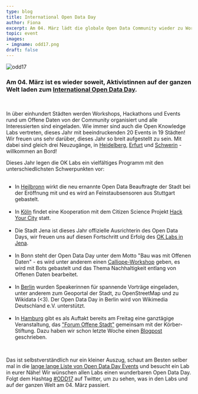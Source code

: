 ```yaml
---
type: blog
title: International Open Data Day
author: Fiona
excerpt: Am 04. März lädt die globale Open Data Community wieder zu Workshops und Events ein. Auch die OK Labs machen mit - und ihr seid eingeladen!
topic: event
images:
- imgname: odd17.png
draft: false
---
```

![odd17](/blog/odd17.png)

<h3>Am 04. März ist es wieder soweit, Aktivistinnen auf der ganzen Welt laden zum <a href="http://opendataday.org">International Open Data Day</a>.</h3><br>

<p>In über einhundert Städten werden Workshops, Hackathons und Events rund um Offene Daten von der Community organisiert und alle Interessierten sind eingeladen. Wie immer sind auch die Open Knowledge Labs vertreten, dieses Jahr mit beeindruckenden 20 Events in 19 Städten! Wir freuen uns sehr darüber, dieses Jahr so breit aufgestellt zu sein. Mit dabei sind gleich drei Neuzugänge, in <a href="http://de.opendataday.org/heidelberg">Heidelberg</a>, <a href="http://de.opendataday.org/erfurt">Erfurt</a> und <a href="http://de.opendataday.org/schwerin">Schwerin</a> - willkommen an Bord!</p>

<p>Dieses Jahr legen die OK Labs ein vielfältiges Programm mit den unterschiedlichsten Schwerpunkten vor:<br><br>


*	In <a href="http://de.opendataday.org/heilbronn">Heilbronn</a> wirkt die neu ernannte Open Data Beauftragte der Stadt bei der Eröffnung mit und es 	wird an Feinstaubsensoren aus Stuttgart gebastelt.<br><br>
*	In <a href="http://de.opendataday.org/koeln">Köln</a> findet eine Kooperation mit dem Citizen Science Projekt <a href="http://hackyourcity.de">Hack Your City</a> statt.<br><br>
*	Die Stadt Jena ist dieses Jahr offizielle Ausrichterin des Open Data Days, wir freuen uns auf diesen Fortschritt und Erfolg des <a href="http://codefor.de/jena">OK Labs in Jena</a>.<br><br>
*	In <a href="http://codeforbonn.de/bonn-open-data-day/"></a>Bonn steht der Open Data Day unter dem Motto "Bau was mit Offenen Daten" - es wird unter anderem einen <a href="https://calliope.cc/ueber-mini">Calliope-Workshop</a> geben, es wird mit Bots gebastelt und das Thema Nachhaltigkeit entlang von Offenen Daten bearbeitet.<br><br>
*	In <a href="http://de.opendataday.org/berlin">Berlin</a> wurden Speakerinnen für spannende Vorträge eingeladen, unter anderem zum Geoportal der Stadt, zu OpenStreetMap und zu Wikidata (<3). Der Open Data Day in Berlin wird von Wikimedia Deutschland e.V. unterstützt.<br><br>
*	In <a href="http://codeforhamburg.org">Hamburg</a> gibt es als Auftakt bereits am Freitag eine ganztägige Veranstaltung, das <a href="http://offenestadt.info">"Forum Offene Stadt"</a> gemeinsam mit der Körber-Stiftung. Dazu haben wir schon letzte Woche einen <a href="http:/codefor.de/blog/forum-offene-stadt-hamburg">Blogpost</a> geschrieben.</p>
<br>

<p>Das ist selbstverständlich nur ein kleiner Auszug, schaut am Besten selber mal in die <a href="http://de.opendataday.org">lange lange Liste von Open Data Day Events</a> und besucht ein Lab in eurer Nähe! Wir wünschen allen Labs einen wunderbaren Open Data Day. Folgt dem Hashtag <a href="https://twitter.com/search?src=typd&q=ODD17">#ODD17</a> auf Twitter, um zu sehen, was in den Labs und auf der ganzen Welt am 04. März passiert.</p>
<br>
